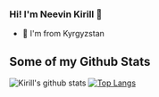 ### Hi! I'm Neevin Kirill 👋

- 🌱 I'm from Kyrgyzstan


<!--
**neevink/neevink** is a ✨ _special_ ✨ repository because its `README.md` (this file) appears on your GitHub profile.

Here are some ideas to get you started:

- 🔭 I’m currently working on ...
- 🌱 I’m currently learning ...
- 👯 I’m looking to collaborate on ...
- 🤔 I’m looking for help with ...
- 💬 Ask me about ...
- 📫 How to reach me: ...
- 😄 Pronouns: ...
- ⚡ Fun fact: ...
-->
## Some of my Github Stats
![Kirill's github stats](https://github-readme-stats.vercel.app/api?username=neevink&show_icons=true&theme=radical)
[![Top Langs](https://github-readme-stats-axpwmfcg3.vercel.app/api/top-langs/?username=neevink&layout=compact)](https://github.com/neevink/github-readme-stats)
